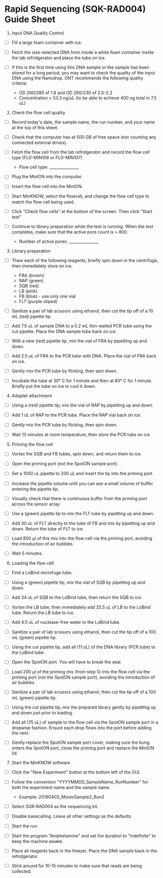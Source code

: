 # Rapid Sequencing (SQK-RAD004) Guide Sheet

1. Input DNA Quality Control

- [ ] Fill a large foam container with ice.

- [ ] Fetch the size-selected DNA from inside a white foam container inside the lab refridgerator and place the tube on ice.

- [ ] If this is the first time using this DNA sample or the sample has been stored for a long period, you may want to check the quality of the input DNA using the Nanodrop. ONT recommends the following quality criteria:
    - OD 260/280 of 1.8 and OD 260/230 of 2.0-2.2
    - Concentration > 53.3 ng/uL (to be able to achieve 400 ng total in 7.5 uL)

2. Check the flow cell quality

- [ ] Record today's date, the sample name, the run number, and your name at the top of this sheet.

- [ ] Check that the computer has at 500 GB of free space (not counting any connected external drives).

- [ ] Fetch the flow cell from the lab refridgerator and record the flow cell type (FLO-MIN106 or FLO-MIN107).
    - Flow cell type: _______________

- [ ] Plug the MinION into the computer.

- [ ] Insert the flow cell into the MinION.

- [ ] Start MinKNOW, select the flowcell, and change the flow cell type to match the flow cell being used.

- [ ] Click "Check flow cells" at the bottom of the screen. Then click "Start test"

- [ ] Continue to library preparation while the test is running. When the test completes, make sure that the active pore count is > 800.
    - Number of active pores: _______________

3. Library preparation

- [ ] Thaw each of the following reagents, briefly spin down in the centrifuge, then immediately store on ice.
    - FRA (brown)
    - RAP (green)
    - SQB (red)
    - LB (pink)
    - FB (blue) - use only one vial
    - FLT (purple stiped)

- [ ] Sanitize a pair of lab scissors using ethanol, then cut the tip off of a 10 mL (red) pipette tip.

- [ ] Add 7.5 uL of sample DNA to a 0.2 mL thin-walled PCR tube using the cut pipette. Place the DNA sample tube back on ice.

- [ ] With a new (red) pipette tip, mix the vial of FRA by pipetting up and down.

- [ ] Add 2.5 uL of FRA to the PCR tube with DNA. Place the vial of FRA back on ice.

- [ ] Gently mix the PCR tube by flicking, then spin down.

- [ ] Incubate the tube at 30° C for 1 minute and then at 80° C for 1 minute. Briefly put the tube on ice to cool it down.

4. Adapter attachment

- [ ] Using a (red) pipette tip, mix the vial of RAP by pipetting up and down.

- [ ] Add 1 uL of RAP to the PCR tube. Place the RAP vial back on ice.

- [ ] Gently mix the PCR tube by flicking, then spin down.

- [ ] Wait 13 minutes at room temperature, then store the PCR tube on ice.

5. Priming the flow cell

- [ ] Vortex the SQB and FB tubes, spin down, and return them to ice.

- [ ] Open the priming port (not the SpotON sample port).

- [ ] Set a 1000 uL pipette to 200 uL and insert the tip into the priming port.

- [ ] Increase the pipette volume until you can see a small volume of buffer entering the pipette tip.

- [ ] Visually check that there is continuous buffer from the priming port across the sensor array.

- [ ] Use a (green) pipette tip to mix the FLT tube by pipetting up and down.

- [ ] Add 30 uL of FLT directly to the tube of FB and mix by pipetting up and down. Return the tube of FLT to ice.

- [ ] Load 800 µl of this mix into the flow cell via the priming port, avoiding the introduction of air bubbles.

- [ ] Wait 5 minutes.

6. Loading the flow cell

- [ ] Find a LoBind microfuge tube.

- [ ] Using a (green) pipette tip, mix the vial of SQB by pipetting up and down. 

- [ ] Add 34 uL of SQB to the LoBind tube, then return the SQB to ice.

- [ ] Vortex the LB tube, then immediately add 25.5 uL of LB to the LoBind tube. Return the LB tube to ice.

- [ ] Add 4.5 uL of nuclease-free water to the LoBind tube.

- [ ] Sanitize a pair of lab scissors using ethanol, then cut the tip off of a 100 mL (green) pipette tip.

- [ ] Using the cut pipette tip, add all (11 uL) of the DNA library (PCR tube) to the LoBind tube.

- [ ] Open the SpotON port. You will have to break the seal.

- [ ] Load 200 µl of the priming mix (from step 5) into the flow cell via the priming port (not the SpotON sample port), avoiding the introduction
of air bubbles.

- [ ] Sanitize a pair of lab scissors using ethanol, then cut the tip off of a 100 mL (green) pipette tip.

- [ ] Using the cut pipette tip, mix the prepared library gently by pipetting up and down just prior to loading.

- [ ] Add all (75 uL) of sample to the flow cell via the SpotON sample port in a dropwise fashion. Ensure each drop flows into the port
before adding the next.

- [ ] Gently replace the SpotON sample port cover, making sure the bung enters the SpotON port, close the priming port and
replace the MinION lid.

7. Start the MinKNOW software

- [ ] Click the "New Experiment" button at the bottom left of the GUI.

- [ ] Follow the convention "YYYYMMDD_SampleName_RunNumber" for both the experiment name and the sample name.
    - Example: 20190403_MorexSample2_Run3

- [ ] Select SQK-RAD004 as the sequencing kit.

- [ ] Disable basecalling. Leave all other settings as the defaults.

- [ ] Start the run.

- [ ] Start the program "Amphetamine" and set the duration to "Indefinite" to keep the machine awake.

- [ ] Place all reagents back in the freezer. Place the DNA sample back in the refridgerator.

- [ ] Stick around for 10-15 minutes to make sure that reads are being collected.
